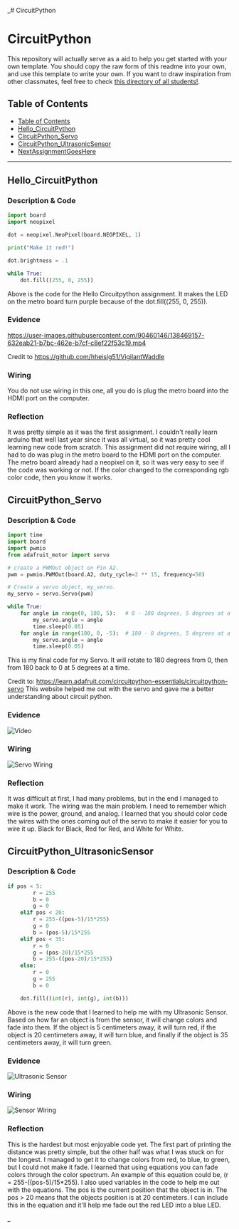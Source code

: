 _# CircuitPython

# CircuitPython
This repository will actually serve as a aid to help you get started with your own template.  You should copy the raw form of this readme into your own, and use this template to write your own.  If you want to draw inspiration from other classmates, feel free to check [this directory of all students!](https://github.com/chssigma/Class_Accounts).
## Table of Contents
* [Table of Contents](#TableOfContents)
* [Hello_CircuitPython](#Hello_CircuitPython)
* [CircuitPython_Servo](#CircuitPython_Servo)
* [CircuitPython_UltrasonicSensor](#CircuitPython_UltrasonicSensor)
* [NextAssignmentGoesHere](#NextAssignment)
---

## Hello_CircuitPython

### Description & Code

```python
import board
import neopixel

dot = neopixel.NeoPixel(board.NEOPIXEL, 1)

print("Make it red!")

dot.brightness = .1

while True:
    dot.fill((255, 0, 255))

```
Above is the code for the Hello Circuitpython assignment. It makes the LED on the metro board turn purple because of the dot.fill((255, 0, 255)).


### Evidence



https://user-images.githubusercontent.com/90460146/138469157-632eab21-b7bc-462e-b7cf-c8ef22f53c19.mp4

Credit to https://github.com/hheisig51/VigilantWaddle


### Wiring

You do not use wiring in this one, all you do is plug the metro board into the HDMI port on the computer.

### Reflection

It was pretty simple as it was the first assignment. I couldn't really learn arduino that well last year since it was all virtual, so it was  pretty cool learning new code from scratch. This assignment did not require wiring, all I had to do was plug in the metro board to the HDMI port on the computer. The metro board already had a neopixel on it, so it was very easy to see if the code was working or not. If the color changed to the corresponding rgb color code, then you know it works.


## CircuitPython_Servo

### Description & Code

```python
import time
import board
import pwmio
from adafruit_motor import servo

# create a PWMOut object on Pin A2.
pwm = pwmio.PWMOut(board.A2, duty_cycle=2 ** 15, frequency=50)

# Create a servo object, my_servo.
my_servo = servo.Servo(pwm)

while True:
    for angle in range(0, 180, 5):   # 0 - 180 degrees, 5 degrees at a time.
        my_servo.angle = angle
        time.sleep(0.05)
    for angle in range(180, 0, -5):  # 180 - 0 degrees, 5 degrees at a time.
        my_servo.angle = angle
        time.sleep(0.05)

```
This is my final code for my Servo. It will rotate to 180 degrees from 0, then from 180 back to 0 at 5 degrees at a time. 

Credit to: https://learn.adafruit.com/circuitpython-essentials/circuitpython-servo This website helped me out with the servo and gave me a better understanding about circuit python. 

### Evidence

![Video](https://user-images.githubusercontent.com/90460146/133450204-ae1c807d-1da8-4b4b-83ce-24062d0f11ea.gif)

### Wiring

![Servo Wiring](https://user-images.githubusercontent.com/90460146/133452674-86a69bfd-a632-4746-9df8-652005c39daa.png)


### Reflection

It was difficult at first, I had many problems, but in the end I managed to make it work. The wiring was the main problem. I need to remember which wire is the power, ground, and analog. I learned that you should color code the wires with the ones coming out of the servo to make it easier for you to wire it up. Black for Black, Red for Red, and White for White. 


## CircuitPython_UltrasonicSensor

### Description & Code

```python
if pos < 5:
        r = 255
        b = 0
        g = 0
    elif pos < 20:
        r = 255-((pos-5)/15*255)
        g = 0
        b = (pos-5)/15*255
    elif pos < 35:
        r = 0
        g = (pos-20)/15*255
        b = 255-((pos-20)/15*255)
    else:
        r = 0
        g = 255
        b = 0

    dot.fill((int(r), int(g), int(b)))

```
Above is the new code that I learned to help me with my Ultrasonic Sensor. Based on how far an object is from the sensor, it will change colors and fade into them. If the object is 5 centimeters away, it will turn red, if the object is 20 centimeters away, it will turn blue, and finally if the object is 35 centimeters away, it will turn green. 


### Evidence

![Ultrasonic Sensor](https://user-images.githubusercontent.com/90460146/134684198-699c4519-523b-4a43-93d7-e3daae6c354a.gif)



### Wiring

![Sensor Wiring](https://user-images.githubusercontent.com/90460146/134685297-a3c4821e-796a-41b9-bf62-2e5d38b66366.png)


### Reflection

This is the hardest but most enjoyable code yet. The first part of printing the distance was pretty simple, but the other half was what I was stuck on for the longest. I managed to get it to change colors from red, to blue, to green, but I could not make it fade. I learned that using equations you can fade colors through the color spectrum. An example of this equation could be, (r = 255-((pos-5)/15*255). I also used variables in the code to help me out with the equations. The pos is the current position that the object is in. The pos > 20 means that the objects position is at 20 centimeters. I can include this in the equation and it'll help me fade out the red LED into a blue LED.



_
